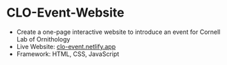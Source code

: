 # CLO-Event-Website

- Create a one-page interactive website to introduce an event for Cornell Lab of Ornithology
- Live Website: [clo-event.netlify.app](https://clo-event.netlify.app/)
- Framework: HTML, CSS, JavaScript
